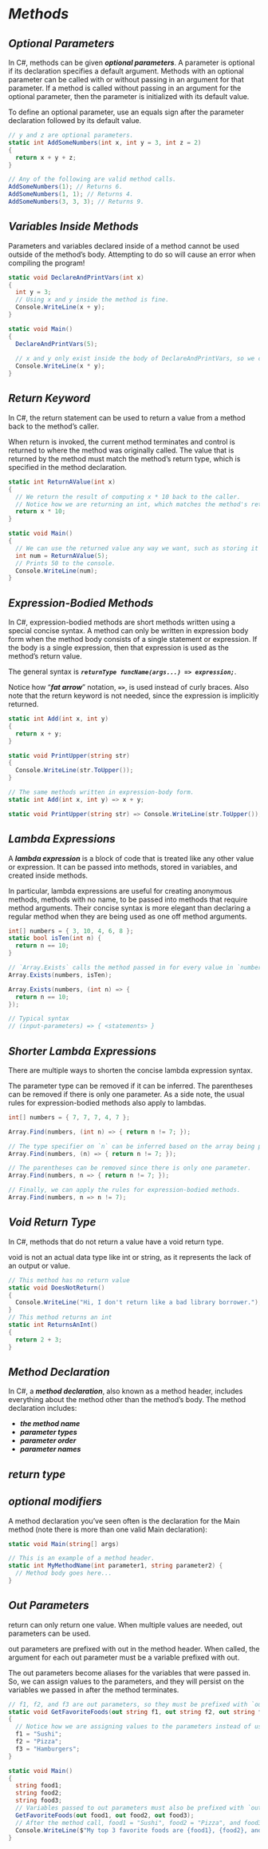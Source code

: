 # ***Methods***

## ***Optional Parameters***
In C#, methods can be given ***optional parameters***. A parameter is optional if its declaration specifies a default argument. Methods with an optional parameter can be called with or without passing in an argument for that parameter. If a method is called without passing in an argument for the optional parameter, then the parameter is initialized with its default value.

To define an optional parameter, use an equals sign after the parameter declaration followed by its default value.
```csharp
// y and z are optional parameters.
static int AddSomeNumbers(int x, int y = 3, int z = 2)
{
  return x + y + z;
}

// Any of the following are valid method calls.
AddSomeNumbers(1); // Returns 6.
AddSomeNumbers(1, 1); // Returns 4.
AddSomeNumbers(3, 3, 3); // Returns 9.
```
## ***Variables Inside Methods***
Parameters and variables declared inside of a method cannot be used outside of the method’s body. Attempting to do so will cause an error when compiling the program!
```csharp
static void DeclareAndPrintVars(int x)
{
  int y = 3;
  // Using x and y inside the method is fine.
  Console.WriteLine(x + y);
}

static void Main() 
{
  DeclareAndPrintVars(5);
  
  // x and y only exist inside the body of DeclareAndPrintVars, so we cannot use them here.
  Console.WriteLine(x * y);
}
```
## ***Return Keyword***
In C#, the return statement can be used to return a value from a method back to the method’s caller.

When return is invoked, the current method terminates and control is returned to where the method was originally called. The value that is returned by the method must match the method’s return type, which is specified in the method declaration.
```csharp
static int ReturnAValue(int x)
{
  // We return the result of computing x * 10 back to the caller.
  // Notice how we are returning an int, which matches the method's return type.
  return x * 10;
}

static void Main()
{
  // We can use the returned value any way we want, such as storing it in a variable.
  int num = ReturnAValue(5);
  // Prints 50 to the console.
  Console.WriteLine(num);
}
```
## ***Expression-Bodied Methods***
In C#, expression-bodied methods are short methods written using a special concise syntax. A method can only be written in expression body form when the method body consists of a single statement or expression. If the body is a single expression, then that expression is used as the method’s return value.

The general syntax is 
***`returnType funcName(args...) => expression;`***.

 Notice how “***fat arrow***” notation, ***`=>`***, is used instead of curly braces. Also note that the return keyword is not needed, since the expression is implicitly returned.
```csharp
static int Add(int x, int y)
{
  return x + y;
}

static void PrintUpper(string str)
{
  Console.WriteLine(str.ToUpper());
}

// The same methods written in expression-body form.
static int Add(int x, int y) => x + y;

static void PrintUpper(string str) => Console.WriteLine(str.ToUpper());
```
## ***Lambda Expressions***
A ***lambda expression*** is a block of code that is treated like any other value or expression. It can be passed into methods, stored in variables, and created inside methods.

In particular, lambda expressions are useful for creating anonymous methods, methods with no name, to be passed into methods that require method arguments. Their concise syntax is more elegant than declaring a regular method when they are being used as one off method arguments.
```csharp
int[] numbers = { 3, 10, 4, 6, 8 };
static bool isTen(int n) {
  return n == 10;
}

// `Array.Exists` calls the method passed in for every value in `numbers` and returns true if any call returns true.
Array.Exists(numbers, isTen);

Array.Exists(numbers, (int n) => {
  return n == 10;
});

// Typical syntax
// (input-parameters) => { <statements> }
```
## ***Shorter Lambda Expressions***
There are multiple ways to shorten the concise lambda expression syntax.

The parameter type can be removed if it can be inferred.
The parentheses can be removed if there is only one parameter.
As a side note, the usual rules for expression-bodied methods also apply to lambdas.
```csharp
int[] numbers = { 7, 7, 7, 4, 7 };

Array.Find(numbers, (int n) => { return n != 7; });

// The type specifier on `n` can be inferred based on the array being passed in and the method body.
Array.Find(numbers, (n) => { return n != 7; });

// The parentheses can be removed since there is only one parameter.
Array.Find(numbers, n => { return n != 7; });

// Finally, we can apply the rules for expression-bodied methods.
Array.Find(numbers, n => n != 7);
```
## ***Void Return Type***
In C#, methods that do not return a value have a void return type.

void is not an actual data type like int or string, as it represents the lack of an output or value.
```csharp
// This method has no return value
static void DoesNotReturn()
{
  Console.WriteLine("Hi, I don't return like a bad library borrower.");
}
// This method returns an int
static int ReturnsAnInt()
{
  return 2 + 3;
}
```
## ***Method Declaration***
In C#, a ***method declaration***, also known as a method header, includes everything about the method other than the method’s body. The method declaration includes:

- ***the method name***
- ***parameter types***
- ***parameter order***
- ***parameter names***

## ***return type***
## ***optional modifiers***
A method declaration you’ve seen often is the declaration for the Main method (note there is more than one valid Main declaration):
```csharp
static void Main(string[] args)

// This is an example of a method header.
static int MyMethodName(int parameter1, string parameter2) {
  // Method body goes here...
}
```
## ***Out Parameters***
return can only return one value. When multiple values are needed, out parameters can be used.

out parameters are prefixed with out in the method header. When called, the argument for each out parameter must be a variable prefixed with out.

The out parameters become aliases for the variables that were passed in. So, we can assign values to the parameters, and they will persist on the variables we passed in after the method terminates.
```csharp
// f1, f2, and f3 are out parameters, so they must be prefixed with `out`.
static void GetFavoriteFoods(out string f1, out string f2, out string f3)
{
  // Notice how we are assigning values to the parameters instead of using `return`.
  f1 = "Sushi";
  f2 = "Pizza";
  f3 = "Hamburgers";
}

static void Main()
{
  string food1;
  string food2;
  string food3;
  // Variables passed to out parameters must also be prefixed with `out`.
  GetFavoriteFoods(out food1, out food2, out food3);
  // After the method call, food1 = "Sushi", food2 = "Pizza", and food3 = "Hamburgers".
  Console.WriteLine($"My top 3 favorite foods are {food1}, {food2}, and {food3}");
}
```
